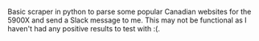 Basic scraper in python to parse some popular Canadian websites for the 5900X and send a Slack message to me. This may not be functional as I haven't had any positive results to test with :(.